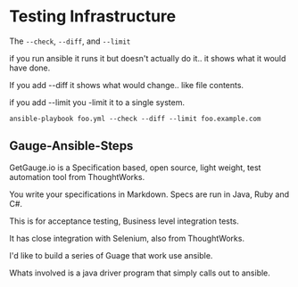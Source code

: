 # Testing Infrastructure

The `--check`, `--diff`, and `--limit`

if you run ansible it runs it but doesn't actually do it.. it shows what it would have done.

If you add --diff it shows what would change.. like file contents.  

if you add --limit you -limit it to a single system.

    ansible-playbook foo.yml --check --diff --limit foo.example.com

## Gauge-Ansible-Steps

GetGauge.io is a Specification based, open source, light weight, test automation
tool from  ThoughtWorks.  

You write your specifications in Markdown. Specs are run in Java, Ruby and C#.  

This is for acceptance testing, Business level integration tests.

It has close integration with Selenium, also from ThoughtWorks.  

I'd like to build a series of Guage that work use ansible.

Whats involved is a java driver program that simply calls out to ansible.  
